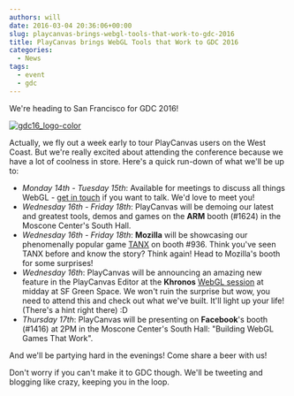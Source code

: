 ```yaml
---
authors: will
date: 2016-03-04 20:36:06+00:00
slug: playcanvas-brings-webgl-tools-that-work-to-gdc-2016
title: PlayCanvas brings WebGL Tools that Work to GDC 2016
categories:
  - News
tags:
  - event
  - gdc
---
```


We're heading to San Francisco for GDC 2016!

[![gdc16_logo-color](/img/gdc16_logo-color.png)](/img/gdc16_logo-color.png)

Actually, we fly out a week early to tour PlayCanvas users on the West Coast. But we're really excited about attending the conference because we have a lot of coolness in store. Here's a quick run-down of what we'll be up to:

- _Monday 14th - Tuesday 15th_: Available for meetings to discuss all things WebGL - [get in touch](https://twitter.com/playcanvas) if you want to talk. We'd love to meet you!
- _Wednesday 16th - Friday 18th_: PlayCanvas will be demoing our latest and greatest tools, demos and games on the **ARM** booth (#1624) in the Moscone Center's South Hall.
- _Wednesday 16th - Friday 18th_: **Mozilla** will be showcasing our phenomenally popular game [TANX](https://tanx.io/) on booth #936. Think you've seen TANX before and know the story? Think again! Head to Mozilla's booth for some surprises!
- _Wednesday 16th_: PlayCanvas will be announcing an amazing new feature in the PlayCanvas Editor at the **Khronos** [WebGL session](https://www.eventbrite.ca/e/webgl-gltf-session-tickets-21382183687) at midday at SF Green Space. We won't ruin the surprise but wow, you need to attend this and check out what we've built. It'll light up your life! (There's a hint right there) :D
- _Thursday 17th_: PlayCanvas will be presenting on **Facebook**'s booth (#1416) at 2PM in the Moscone Center's South Hall: "Building WebGL Games That Work".

And we'll be partying hard in the evenings! Come share a beer with us!

Don't worry if you can't make it to GDC though. We'll be tweeting and blogging like crazy, keeping you in the loop.
